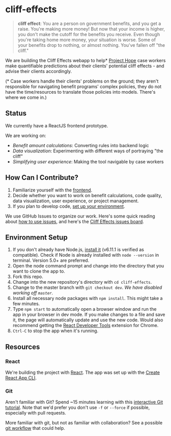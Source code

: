 # cliff-effects

> **cliff effect**: You are a person on government benefits, and you get a raise.  You're making more money!  But now that your income is higher, you don't make the cutoff for the benefits you receive.  Even though you're taking home more money, your situation is worse. Some of your benefits drop to nothing, or almost nothing. You've fallen off "the cliff."

We are building the Cliff Effects webapp to help* [Project Hope](http://www.prohope.org/about/) case workers make quantifiable predictions about their clients' potential cliff effects - and advise their clients accordingly.  

(* Case workers handle their clients' problems on the ground; they aren't responsible for navigating benefit programs' complex policies, they do not have the time/resources to translate those policies into models. There's where we come in.)


## Status
We currently have a ReactJS frontend prototype.

We are working on:

- *Benefit amount calculations*: Converting rules into backend logic
- *Data visualization*: Experimenting with different ways of portraying "the cliff"
- *Simplifying user experience*: Making the tool navigable by case workers


## How Can I Contribute?

1. Familiarize yourself with the [frontend](https://codeforboston.github.io/cliff-effects/#/).
2. Decide whether you want to work on benefit calculations, code quality, data visualization, user experience, or project management.
3. If you plan to develop code, [set up your environment](#environment-setup).

We use GitHub Issues to organize our work.  Here's some quick reading about [how to use issues](https://guides.github.com/features/issues/), and here's the [Cliff Effects issues board](https://github.com/codeforboston/cliff-effects/issues).


## Environment Setup

1. If you don't already have Node.js, [install it](https://nodejs.org/en/) (v6.11.1 is verified as compatible).  Check if Node is already installed with `node --version` in terminal.  Version 5.0+ are preferred.
2. Open the node command prompt and change into the directory that you want to clone the app to.
3. Fork this repo.
4. Change into the new repository's directory with `cd cliff-effects`.
5. Change to the master branch with `git checkout dev`.  *We have disabled working off `master`.*
6. Install all necessary node packages with `npm install`. This might take a few minutes.
7. Type `npm start` to automatically open a browser window and run the app in your browser in dev mode. If you make changes to a file and save it, the page will automatically update and use the new code. Would also recommend getting the [React Developer Tools](https://www.google.com/url?sa=t&rct=j&q=&esrc=s&source=web&cd=4&cad=rja&uact=8&ved=0ahUKEwiZ__6Vg_jVAhWQ14MKHczrDtoQFgg4MAM&url=https%3A%2F%2Fchrome.google.com%2Fwebstore%2Fdetail%2Freact-developer-tools%2Ffmkadmapgofadopljbjfkapdkoienihi%3Fhl%3Den&usg=AFQjCNEv0udXgBoaukzJa59I_vufhScUbQ) extension for Chrome.
8. `Ctrl-C` to stop the app when it's running.


## Resources

### React

We're building the project with [React](https://facebook.github.io/react/docs/react-api.html). The app was set up with the [Create React App CLI](https://github.com/facebookincubator/create-react-app/blob/master/packages/react-scripts/template/README.md).

### Git

Aren't familiar with Git?  Spend ~15 minutes learning with this [interactive Git tutorial](https://try.github.io/levels/1/challenges/1). Note that we'd prefer you don't use `-f` or `--force` if possible, especially with pull requests.

More familiar with git, but not as familiar with collaboration? See a possible [git workflow](https://github.com/codeforboston/cliff-effects/wiki/Git-Workflow) that could help.
